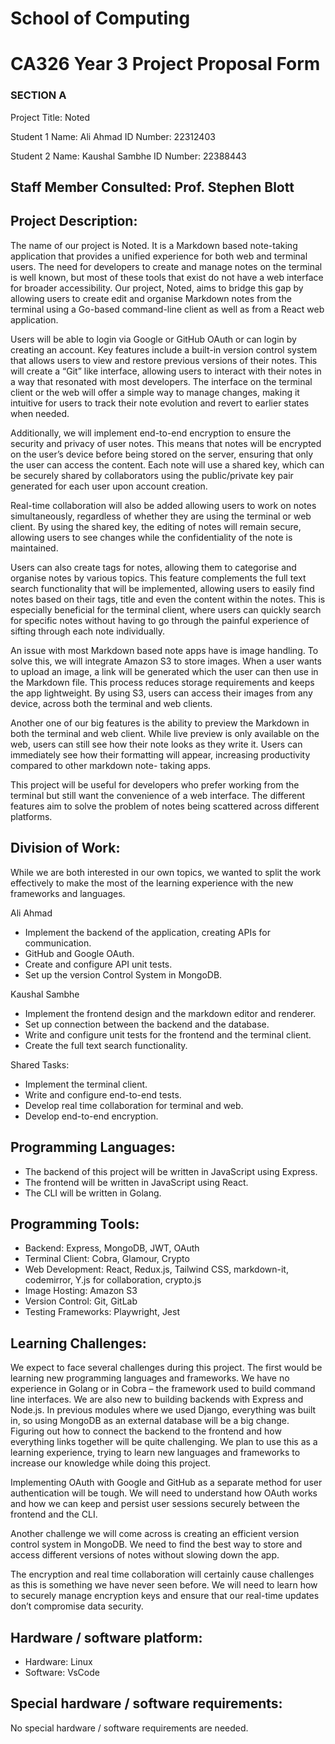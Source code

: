 # School of Computing

# CA326 Year 3 Project Proposal Form

### SECTION A

Project Title: Noted

Student 1 Name: Ali Ahmad           ID Number: 22312403

Student 2 Name: Kaushal Sambhe      ID Number: 22388443

## Staff Member Consulted: Prof. Stephen Blott

## Project Description:

The name of our project is Noted. It is a Markdown based note-taking application
that provides a unified experience for both web and terminal users. The need for
developers to create and manage notes on the terminal is well known, but most of
these tools that exist do not have a web interface for broader accessibility. Our
project, Noted, aims to bridge this gap by allowing users to create edit and organise
Markdown notes from the terminal using a Go-based command-line client as well as
from a React web application.

Users will be able to login via Google or GitHub OAuth or can login by creating an
account. Key features include a built-in version control system that allows users to
view and restore previous versions of their notes. This will create a “Git” like
interface, allowing users to interact with their notes in a way that resonated with most
developers. The interface on the terminal client or the web will offer a simple way to
manage changes, making it intuitive for users to track their note evolution and revert
to earlier states when needed.

Additionally, we will implement end-to-end encryption to ensure the security and
privacy of user notes. This means that notes will be encrypted on the user’s device
before being stored on the server, ensuring that only the user can access the
content. Each note will use a shared key, which can be securely shared by
collaborators using the public/private key pair generated for each user upon account
creation.

Real-time collaboration will also be added allowing users to work on notes
simultaneously, regardless of whether they are using the terminal or web client. By
using the shared key, the editing of notes will remain secure, allowing users to see
changes while the confidentiality of the note is maintained.

Users can also create tags for notes, allowing them to categorise and organise notes
by various topics. This feature complements the full text search functionality that will
be implemented, allowing users to easily find notes based on their tags, title and even the content within the notes. This is especially beneficial for the terminal client,
where users can quickly search for specific notes without having to go through the
painful experience of sifting through each note individually.

An issue with most Markdown based note apps have is image handling. To solve
this, we will integrate Amazon S3 to store images. When a user wants to upload an
image, a link will be generated which the user can then use in the Markdown file.
This process reduces storage requirements and keeps the app lightweight. By using
S3, users can access their images from any device, across both the terminal and
web clients.

Another one of our big features is the ability to preview the Markdown in both the
terminal and web client. While live preview is only available on the web, users can
still see how their note looks as they write it. Users can immediately see how their
formatting will appear, increasing productivity compared to other markdown note-
taking apps.

This project will be useful for developers who prefer working from the terminal but
still want the convenience of a web interface. The different features aim to solve the
problem of notes being scattered across different platforms.

## Division of Work:

While we are both interested in our own topics, we wanted to split the work
effectively to make the most of the learning experience with the new frameworks and
languages.

Ali Ahmad

- Implement the backend of the application, creating APIs for communication.
- GitHub and Google OAuth.
- Create and configure API unit tests.
- Set up the version Control System in MongoDB.

Kaushal Sambhe

- Implement the frontend design and the markdown editor and renderer.
- Set up connection between the backend and the database.
- Write and configure unit tests for the frontend and the terminal client.
- Create the full text search functionality.

Shared Tasks:

- Implement the terminal client.
- Write and configure end-to-end tests.
- Develop real time collaboration for terminal and web.
- Develop end-to-end encryption.


## Programming Languages:

- The backend of this project will be written in JavaScript using Express.
- The frontend will be written in JavaScript using React.
- The CLI will be written in Golang.

## Programming Tools:

- Backend: Express, MongoDB, JWT, OAuth
- Terminal Client: Cobra, Glamour, Crypto
- Web Development: React, Redux.js, Tailwind CSS, markdown-it, codemirror,
    Y.js for collaboration, crypto.js
- Image Hosting: Amazon S3
- Version Control: Git, GitLab
- Testing Frameworks: Playwright, Jest

## Learning Challenges:

We expect to face several challenges during this project. The first would be learning
new programming languages and frameworks. We have no experience in Golang or
in Cobra – the framework used to build command line interfaces. We are also new to
building backends with Express and Node.js. In previous modules where we used
Django, everything was built in, so using MongoDB as an external database will be a
big change. Figuring out how to connect the backend to the frontend and how
everything links together will be quite challenging. We plan to use this as a learning
experience, trying to learn new languages and frameworks to increase our
knowledge while doing this project.

Implementing OAuth with Google and GitHub as a separate method for user
authentication will be tough. We will need to understand how OAuth works and how
we can keep and persist user sessions securely between the frontend and the CLI.

Another challenge we will come across is creating an efficient version control system
in MongoDB. We need to find the best way to store and access different versions of
notes without slowing down the app.

The encryption and real time collaboration will certainly cause challenges as this is
something we have never seen before. We will need to learn how to securely
manage encryption keys and ensure that our real-time updates don’t compromise
data security.


## Hardware / software platform:

- Hardware: Linux
- Software: VsCode

## Special hardware / software requirements:

No special hardware / software requirements are needed.



